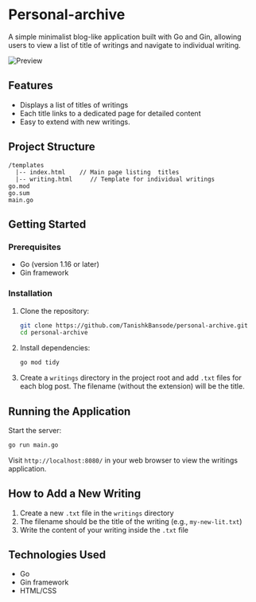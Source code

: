 # Personal-archive

A simple minimalist blog-like application built with Go and Gin, allowing users to view a list of title of writings  and navigate to individual writing.

![Preview](https://github.com/user-attachments/assets/26341c18-2c8d-42aa-a316-5b5163bd7035)


## Features

- Displays a list of titles of writings
- Each title links to a dedicated page for detailed content
- Easy to extend with new writings.

## Project Structure

```
/templates
  |-- index.html    // Main page listing  titles
  |-- writing.html     // Template for individual writings
go.mod
go.sum
main.go
```

## Getting Started

### Prerequisites

- Go (version 1.16 or later)
- Gin framework

### Installation

1. Clone the repository:
   ```bash
   git clone https://github.com/TanishkBansode/personal-archive.git
   cd personal-archive
   ```

2. Install dependencies:
   ```bash
   go mod tidy
   ```

3. Create a `writings` directory in the project root and add `.txt` files for each blog post. The filename (without the extension) will be the title.

## Running the Application

Start the server:
```bash
go run main.go
```

Visit `http://localhost:8080/` in your web browser to view the writings application.

## How to Add a New Writing

1. Create a new `.txt` file in the `writings` directory
2. The filename should be the title of the writing (e.g., `my-new-lit.txt`)
3. Write the content of your writing inside the `.txt` file

## Technologies Used

* Go
* Gin framework
* HTML/CSS

